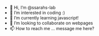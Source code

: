 - 👋 Hi, I’m @ssarahs-lab
- 👀 I’m interested in coding :) 
- 🌱 I’m currently learning javascript!
- 💞️ I’m looking to collaborate on webpages
- 📫 How to reach me ... message me here?

<!---
ssarahs-lab/ssarahs-lab is a ✨ special ✨ repository because its `README.md` (this file) appears on your GitHub profile.
You can click the Preview link to take a look at your changes.
--->
